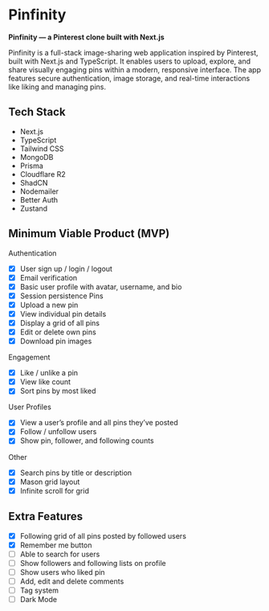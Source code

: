 # Pinfinity

**Pinfinity — a Pinterest clone built with Next.js**

Pinfinity is a full-stack image-sharing web application inspired by Pinterest, built with Next.js and TypeScript. It enables users to upload, explore, and share visually engaging pins within a modern, responsive interface. The app features secure authentication, image storage, and real-time interactions like liking and managing pins.

## Tech Stack

- Next.js
- TypeScript
- Tailwind CSS
- MongoDB
- Prisma
- Cloudflare R2
- ShadCN
- Nodemailer
- Better Auth
- Zustand

## Minimum Viable Product (MVP)

Authentication

- [x] User sign up / login / logout
- [x] Email verification
- [x] Basic user profile with avatar, username, and bio
- [x] Session persistence Pins
- [x] Upload a new pin
- [x] View individual pin details
- [x] Display a grid of all pins
- [x] Edit or delete own pins
- [x] Download pin images

Engagement

- [x] Like / unlike a pin
- [x] View like count
- [x] Sort pins by most liked

User Profiles

- [x] View a user’s profile and all pins they’ve posted
- [x] Follow / unfollow users
- [x] Show pin, follower, and following counts

Other

- [x] Search pins by title or description
- [x] Mason grid layout
- [x] Infinite scroll for grid

## Extra Features

- [x] Following grid of all pins posted by followed users
- [x] Remember me button
- [ ] Able to search for users
- [ ] Show followers and following lists on profile
- [ ] Show users who liked pin
- [ ] Add, edit and delete comments
- [ ] Tag system
- [ ] Dark Mode
